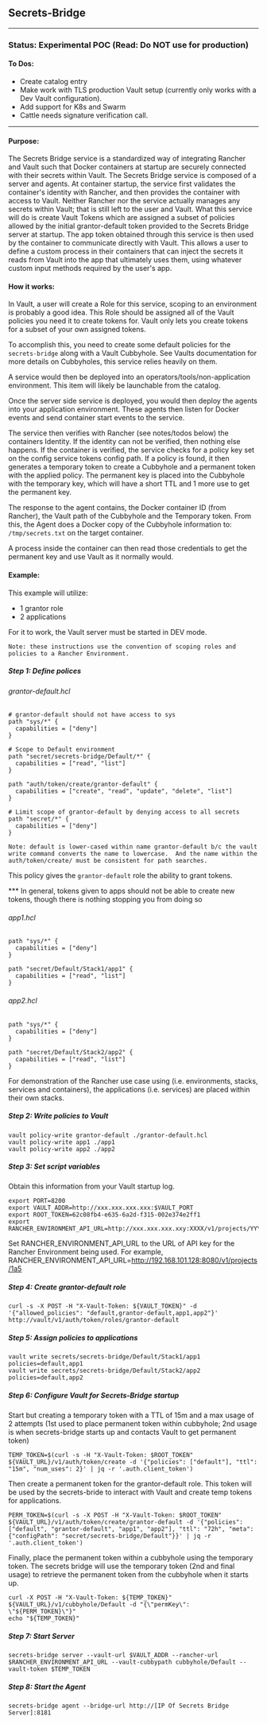 ## Secrets-Bridge
---
### Status: Experimental POC (Read: Do NOT use for production)

#### To Dos:
 * Create catalog entry
 * Make work with TLS production Vault setup (currently only works with a Dev Vault configuration).
 * Add support for K8s and Swarm
 * Cattle needs signature verification call.


---
#### Purpose:
The Secrets Bridge service is a standardized way of integrating Rancher and Vault such that Docker containers at startup are securely connected with their secrets within Vault. The Secrets Bridge service is composed of a server and agents. At container startup, the service first validates the container's identity with Rancher, and then provides the container with access to Vault. Neither Rancher nor the service actually manages any secrets within Vault; that is still left to the user and Vault. What this service will do is create Vault Tokens which are assigned a subset of policies allowed by the initial grantor-default token provided to the Secrets Bridge server at startup. The app token obtained through this service is then used by the container to communicate directly with Vault. This allows a user to define a custom process in their containers that can inject the secrets it reads from Vault into the app that ultimately uses them, using whatever custom input methods required by the user's app.

#### How it works:

In Vault, a user will create a Role for this service, scoping to an environment is probably a good idea. This Role should be assigned all of the Vault policies you need it to create tokens for. Vault only lets you create tokens for a subset of your own assigned tokens.

To accomplish this, you need to create some default policies for the `secrets-bridge` along with a Vault Cubbyhole. See Vaults documentation for more details on Cubbyholes, this service relies heavily on them.

A service would then be deployed into an operators/tools/non-application environment. This item will likely be launchable from the catalog.

Once the server side service is deployed, you would then deploy the agents into your application environment. These agents then listen for Docker events and send container start events to the service.

The service then verifies with Rancher (see notes/todos below) the containers Identity. If the identity can not be verified, then nothing else happens. If the container is verified, the service checks for a policy key set on the config service tokens config path. If a policy is found, it then generates a temporary token to create a Cubbyhole and a permanent token with the applied policy. The permanent key is placed into the Cubbyhole with the temporary key, which will have a short TTL and 1 more use to get the permanent key.

The response to the agent contains, the Docker container ID (from Rancher), the Vault path of the Cubbyhole and the Temporary token. From this, the Agent does a Docker copy of the Cubbyhole information to: `/tmp/secrets.txt` on the target container.

A process inside the container can then read those credentials to get the permanent key and use Vault as it normally would.

#### Example:

This example will utilize:

* 1 grantor role
* 2 applications

For it to work, the Vault server must be started in DEV mode.

```
Note: these instructions use the convention of scoping roles and policies to a Rancher Environment.
```  

##### Step 1: Define polices

###### grantor-default.hcl

```
# grantor-default should not have access to sys
path "sys/*" {
  capabilities = ["deny"]
}

# Scope to Default environment
path "secret/secrets-bridge/Default/*" {
  capabilities = ["read", "list"]
}

path "auth/token/create/grantor-default" {
  capabilities = ["create", "read", "update", "delete", "list"]
}

# Limit scope of grantor-default by denying access to all secrets
path "secret/*" {
  capabilities = ["deny"]
}
```
`Note: default is lower-cased within name grantor-default b/c the vault write command converts the name to lowercase.  And the name within the auth/token/create/ must be consistent for path searches.`

This policy gives the `grantor-default` role the ability to grant tokens.

\*\*\* In general, tokens given to apps should not be able to create new tokens, though there is nothing stopping you from doing so

###### app1.hcl

```
path "sys/*" {
  capabilities = ["deny"]
}

path "secret/Default/Stack1/app1" {
  capabilities = ["read", "list"]
}

```

###### app2.hcl

```
path "sys/*" {
  capabilities = ["deny"]
}

path "secret/Default/Stack2/app2" {
  capabilities = ["read", "list"]
}

```
For demonstration of the Rancher use case using (i.e. environments, stacks, services and containers), the applications (i.e. services) are placed within their own stacks.

##### Step 2: Write policies to Vault

```
vault policy-write grantor-default ./grantor-default.hcl
vault policy-write app1 ./app1
vault policy-write app2 ./app2
```

##### Step 3: Set script variables

Obtain this information from your Vault startup log.

```
export PORT=8200
export VAULT_ADDR=http://xxx.xxx.xxx.xxx:$VAULT_PORT
export ROOT_TOKEN=62c08fb4-e635-6a2d-f315-002e374e2ff1
export RANCHER_ENVIRONMENT_API_URL=http://xxx.xxx.xxx.xxy:XXXX/v1/projects/YYY
```
Set RANCHER_ENVIRONMENT_API_URL to the URL of API key for the Rancher Environment being used.  For example, RANCHER_ENVIRONMENT_API_URL=http://192.168.101.128:8080/v1/projects/1a5

##### Step 4: Create grantor-default role

```
curl -s -X POST -H "X-Vault-Token: ${VAULT_TOKEN}" -d '{"allowed_policies": "default,grantor-default,app1,app2"}' http://vault/v1/auth/token/roles/grantor-default
```

##### Step 5: Assign policies to applications

```
vault write secrets/secrets-bridge/Default/Stack1/app1 policies=default,app1
vault write secrets/secrets-bridge/Default/Stack2/app2 policies=default,app2
```

##### Step 6: Configure Vault for Secrets-Bridge startup

Start but creating a temporary token with a TTL of 15m and a max usage of 2 attempts (1st used to place permanent token within cubbyhole; 2nd usage is when secrets-bridge starts up and contacts Vault to get permanent token)

```
TEMP_TOKEN=$(curl -s -H "X-Vault-Token: $ROOT_TOKEN" ${VAULT_URL}/v1/auth/token/create -d '{"policies": ["default"], "ttl": "15m", "num_uses": 2}' | jq -r '.auth.client_token')
```
Then create a permanent token for the grantor-default role.  This token will be used by the secrets-bride to interact with Vault and create temp tokens for applications.

```
PERM_TOKEN=$(curl -s -X POST -H "X-Vault-Token: $ROOT_TOKEN" ${VAULT_URL}/v1/auth/token/create/grantor-default -d '{"policies": ["default", "grantor-default", "app1", "app2"], "ttl": "72h", "meta": {"configPath": "secret/secrets-bridge/Default"}}' | jq -r '.auth.client_token')
```

Finally, place the permanent token within a cubbyhole using the temporary token.  The secrets bridge will use the temporary token (2nd and final usage) to retrieve the permanent token from the cubbyhole when it starts up.

```
curl -X POST -H "X-Vault-Token: ${TEMP_TOKEN}" ${VAULT_URL}/v1/cubbyhole/Default -d "{\"permKey\": \"${PERM_TOKEN}\"}"
echo "${TEMP_TOKEN}"
```

##### Step 7: Start Server

```
secrets-bridge server --vault-url $VAULT_ADDR --rancher-url $RANCHER_ENVIRONMENT_API_URL --vault-cubbypath cubbyhole/Default --vault-token $TEMP_TOKEN
```

##### Step 8: Start the Agent

```
secrets-bridge agent --bridge-url http://[IP Of Secrets Bridge Server]:8181
```
